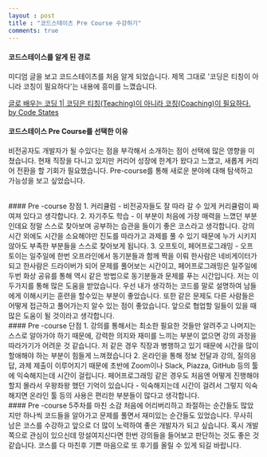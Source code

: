 ```yaml
---
layout : post
title : "코드스테이츠 Pre Course 수강하기"
comments: true
---
```



#### 코드스테이스를 알게 된 경로
미디엄 글을 보고 코드스테이츠를 처음 알게 되었습니다. 제목 그대로 '코딩은 티칭이 아니라 코칭이 필요하다'는 내용에 흥미를 느꼈습니다.
<br/>

[글로 배우는 코딩 1| 코딩은 티칭(Teaching)이 아니라 코칭(Coaching)이 필요하다. by Code States]( https://link.medium.com/uXKyQjwzkY) 
<br/>
#### 코드스테이스 Pre Course를 선택한 이유
비전공자도 개발자가 될 수있다는 점을 부각해서 소개하는 점이 선택에 많은 영향을 미쳤습니다. 현재 직장을 다니고 있지만 커리어 성장에 한계가 왔다고 느꼈고, 새롭게 커리어 전환을 할 기회가 필요했습니다. Pre-course를 통해 새로운 분야에 대해 탐색하고 가능성을 보고 싶었습니다.

<br/>
#### Pre -course 장점
1. 커리큘럼 - 비전공자들도 잘 따라 갈 수 있게 커리큘럼이 짜여져 있다고 생각합니다.
2. 자기주도 학습 - 이 부분이 처음에 가장 매력을 느꼈던 부분인데요 정말 스스로 찾아보며 공부하는 습관을 들이기 좋은 코스라고 생각합니다. 강의 시간 외에도 시간을 소요해야만 진도를 따라가고 과제를 풀 수 있기 때문에 누가 시키지 않아도 부족한 부분들을 스스로 찾아보게 됩니다.
3. 오프토이, 페어프로그래밍 - 오프토이는 일주일에 한번 오프라인에서 동기분들과 함께 짝을 이뤄 한사람은 네비게이터가 되고 한사람은 드라이버가 되어 문제를 풀어보는 시간이고, 페어프로그래밍은 일주일에 두번 화상 공유를 통해 역시 같은 방법으로 동기분들과 문제를 푸는 시간입니다. 저는 이 두가지를 통해 많은 도움을 받았습니다. 우선 내가 생각하는 코드를 말로 설명하여 남들에게 이해시키는 훈련을 할수있는 부분이 좋았습니다. 또한 같은 문제도 다른 사람들은 어떻게 접근하고 풀어가는지 알수 있는 점이 좋았습니다. 앞으로 협업할 일들이 있을 때 많은 도움이 될 것이라고 생각합니다.

<br/>
#### Pre -course 단점
1. 강의를 통해서는 최소한 필요한 것들만 알려주고 나머지는 스스로 알아가야 하기 때문에, 강력한 의지와 재미를 느끼는 부분이 없으면 강의 과정을 따라가기가 어려운 것 같습니다. 저 같은 경우 직장과 병행하고 있기 때문에 시간을 많이 할애해야 하는 부분이 힘들게 느껴졌습니다
2. 온라인을 통해 정보 전달과 강의, 질의응답, 과제 제출이 이루어지기 때문에 초반에 Zoom이나 Slack, Piazza, GitHub 등의 툴에 익숙해지는데 시간이 걸립니다. 페어프로그래밍 같은 경우도 처음엔 어떻게 진행해야 할지 몰라서 우왕좌왕 했던 기억이 있습니다 - 익숙해지는데 시간이 걸려서 그렇지 익숙해지면 온라인 툴 등의 사용은 편리한 부분들이 많다고 생각합니다.

<br/>
#### Pre -course 5주차를 마친 소감
처음에 어리버리하고 좌절하는 순간들도 많았지만 하나씩 코드들을 알아가고 문제를 풀면서 재미있는 순간들도 있었습니다. 무사히 남은 코스를 수강하고 앞으로 더 많이 노력하여 좋은 개발자가 되고 싶습니다. 혹시 개발쪽으로 관심이 있으신데 망설여지신다면 한번 강의들을 들어보고 판단하는 것도 좋은 것 같습니다. 코스를 다 마친후 기쁜 마음으로 또 후기를 올릴 수 있게 되길 바랍니다. 
